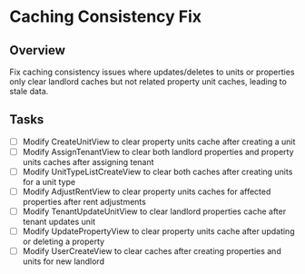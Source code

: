 # Caching Consistency Fix

## Overview
Fix caching consistency issues where updates/deletes to units or properties only clear landlord caches but not related property unit caches, leading to stale data.

## Tasks
- [ ] Modify CreateUnitView to clear property units cache after creating a unit
- [ ] Modify AssignTenantView to clear both landlord properties and property units caches after assigning tenant
- [ ] Modify UnitTypeListCreateView to clear both caches after creating units for a unit type
- [ ] Modify AdjustRentView to clear property units caches for affected properties after rent adjustments
- [ ] Modify TenantUpdateUnitView to clear landlord properties cache after tenant updates unit
- [ ] Modify UpdatePropertyView to clear property units cache after updating or deleting a property
- [ ] Modify UserCreateView to clear caches after creating properties and units for new landlord
